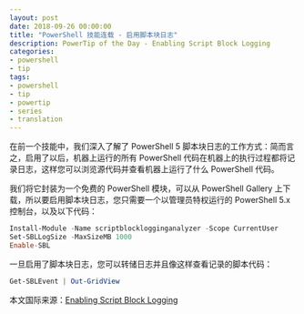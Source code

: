 ```yaml
---
layout: post
date: 2018-09-26 00:00:00
title: "PowerShell 技能连载 - 启用脚本块日志"
description: PowerTip of the Day - Enabling Script Block Logging
categories:
- powershell
- tip
tags:
- powershell
- tip
- powertip
- series
- translation
---
```

在前一个技能中，我们深入了解了 PowerShell 5 脚本块日志的工作方式：简而言之，启用了以后，机器上运行的所有 PowerShell 代码在机器上的执行过程都将记录日志，这样您可以浏览源代码并查看机器上运行了什么 PowerShell 代码。

我们将它封装为一个免费的 PowerShell 模块，可以从 PowerShell Gallery 上下载，所以要启用脚本块日志，您只需要一个以管理员特权运行的 PowerShell 5.x 控制台，以及以下代码：

```powershell
Install-Module -Name scriptblocklogginganalyzer -Scope CurrentUser
Set-SBLLogSize -MaxSizeMB 1000
Enable-SBL
```

一旦启用了脚本块日志，您可以转储日志并且像这样查看记录的脚本代码：

```powershell
Get-SBLEvent | Out-GridView
```

<!--more-->
本文国际来源：[Enabling Script Block Logging](http://community.idera.com/powershell/powertips/b/tips/posts/enabling-script-block-logging)
